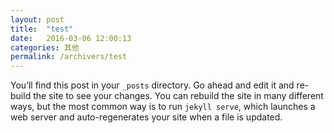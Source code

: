 ```yaml
---
layout: post
title:  "test"
date:   2016-03-06 12:00:13
categories: 其他
permalink: /archivers/test
---
```


You’ll find this post in your `_posts` directory. Go ahead and edit it and re-build the site to see your changes. You can rebuild the site in many different ways, but the most common way is to run `jekyll serve`, which launches a web server and auto-regenerates your site when a file is updated.

